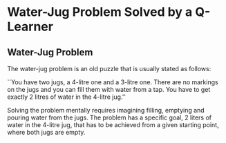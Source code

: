 # Water-Jug Problem Solved by a Q-Learner

## Water-Jug Problem
The water-jug problem is an old puzzle that is usually stated as follows:

``You have two jugs, a 4-litre one and a 3-litre one. There are no markings on the jugs and you can fill them with water from a tap. You have to get exactly 2 litres of water in the 4-litre jug.''

Solving the problem mentally requires imagining filling, emptying and pouring water from the jugs. The problem has a specific goal, 2 liters of water in the 4-litre jug, that has to be achieved from a given starting point, where both jugs are empty. 

